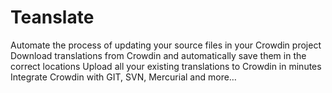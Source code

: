 # Teanslate

Automate the process of updating your source files in your Crowdin project
Download translations from Crowdin and automatically save them in the correct locations
Upload all your existing translations to Crowdin in minutes
Integrate Crowdin with GIT, SVN, Mercurial and more…


